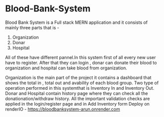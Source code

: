 # Blood-Bank-System 
Blood Bank System is a Full stack MERN application and it consists of mainly three parts that is -
1. Organization
2. Donar
3. Hospital
   
All of these have different pannel.In this system first of all every new user have to register. After that they can login , donar can donate their blood to organization and
hospital can take blood from organization.

Organization is the main part of the project it contains a dashboard that shows the total in , total out and avability of each blood group. Two type of operation performed in this systemthat is Inventory In and Inventory Out.
Donar and Hospital contain history page where they can check all the donationation/withdraw history.
All the important validation checks are applied in the login/register page and in Add Inventory form
Deploy on renderIO - https://bloodbanksystem-arun.onrender.com
